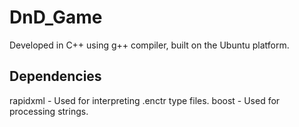 # DnD_Game

Developed in C++ using g++ compiler, built on the Ubuntu platform.

## Dependencies

rapidxml - Used for interpreting .enctr type files.
boost - Used for processing strings.

